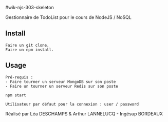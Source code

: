 #wik-njs-303-skeleton

Gestionnaire de TodoList pour le cours de NodeJS / NoSQL

## Install

    Faire un git clone.
    Faire un npm install.


## Usage

    Pré-requis :
    - Faire tourner un serveur MongoDB sur son poste
    - Faire un tourner un serveur Redis sur son poste

    npm start

    Utilisateur par défaut pour la connexion : user / password

Réalisé par Léa DESCHAMPS & Arthur LANNELUCQ - Ingésup BORDEAUX
